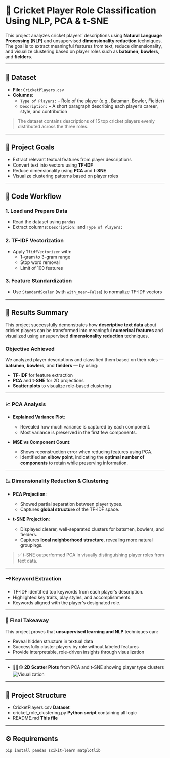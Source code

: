 # 🏏 Cricket Player Role Classification Using NLP, PCA & t-SNE

This project analyzes cricket players’ descriptions using **Natural Language Processing (NLP)** and unsupervised **dimensionality reduction** techniques. The goal is to extract meaningful features from text, reduce dimensionality, and visualize clustering based on player roles such as **batsmen**, **bowlers**, and **fielders**.

---

## 📂 Dataset

- **File:** `CricketPlayers.csv`
- **Columns:**
  - `Type of Players:` – Role of the player (e.g., Batsman, Bowler, Fielder)
  - `Description:` – A short paragraph describing each player’s career, style, and contribution

> The dataset contains descriptions of 15 top cricket players evenly distributed across the three roles.

---

## 🧠 Project Goals

- Extract relevant textual features from player descriptions
- Convert text into vectors using **TF-IDF**
- Reduce dimensionality using **PCA** and **t-SNE**
- Visualize clustering patterns based on player roles

---

## 📜 Code Workflow

### 1. Load and Prepare Data
- Read the dataset using `pandas`
- Extract columns: `Description:` and `Type of Players:`

### 2. TF-IDF Vectorization
- Apply `TfidfVectorizer` with:
  - 1-gram to 3-gram range
  - Stop word removal
  - Limit of 100 features

### 3. Feature Standardization
- Use `StandardScaler` (with `with_mean=False`) to normalize TF-IDF vectors


---

## 📌 Results Summary

This project successfully demonstrates how **descriptive text data** about cricket players can be transformed into meaningful **numerical features** and visualized using unsupervised **dimensionality reduction** techniques.

###  Objective Achieved

We analyzed player descriptions and classified them based on their roles — **batsmen**, **bowlers**, and **fielders** — by using:

* **TF-IDF** for feature extraction
* **PCA** and **t-SNE** for 2D projections
* **Scatter plots** to visualize role-based clustering

---

### 📈 PCA Analysis

* **Explained Variance Plot**:

  * Revealed how much variance is captured by each component.
  * Most variance is preserved in the first few components.

* **MSE vs Component Count**:

  * Shows reconstruction error when reducing features using PCA.
  * Identified an **elbow point**, indicating the **optimal number of components** to retain while preserving information.

---

### 📉 Dimensionality Reduction & Clustering

* **PCA Projection**:

  * Showed partial separation between player types.
  * Captures **global structure** of the TF-IDF space.

* **t-SNE Projection**:

  * Displayed clearer, well-separated clusters for batsmen, bowlers, and fielders.
  * Captures **local neighborhood structure**, revealing more natural groupings.

> ✅ t-SNE outperformed PCA in visually distinguishing player roles from text data.

---

### 🗝️ Keyword Extraction

* TF-IDF identified top keywords from each player’s description.
* Highlighted key traits, play styles, and accomplishments.
* Keywords aligned with the player's designated role.

---

### 🎯 Final Takeaway

This project proves that **unsupervised learning and NLP** techniques can:

* Reveal hidden structure in textual data
* Successfully cluster players by role without labeled features
* Provide interpretable, role-driven insights through visualization

---

- 🔴🔵🟡 **2D Scatter Plots** from PCA and t-SNE showing player type clusters  
  ![Visualization](https://github.com/user-attachments/assets/2f4a4e7c-d89c-4ec0-ba36-5287bbde46e1)

---

## 📁 Project Structure

-  CricketPlayers.csv  **Dataset**
-  cricket_role_clustering.py  **Python script** containing all logic
-  README.md   **This file**


---

## ⚙️ Requirements

```bash
pip install pandas scikit-learn matplotlib
```
